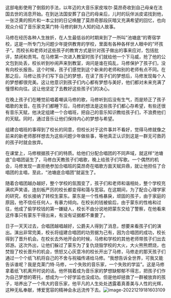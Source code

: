 这部电影使用了倒叙的手法，以年迈的大音乐家皮埃尔·莫昂奇收到自己母亲在法国去世的消息开始。在到达法国安葬了自己的母亲后，儿时的玩伴派皮诺找到他，一张泛黄的照片和一本尘封的日记唤醒了莫昂奇那段灰暗又充满希望的回忆，也向观众介绍了音乐家克莱门特·马修的鲜为人知的动人故事。

马修在经历各种人生挫折，在人生最低谷的时期来到了一所叫”池塘底“的寄宿学校，这是一所专门为问题少年提供教育的学校，里面有各种各样世人眼中的”坏孩子“。而校长和老师对这些孩子的教育方式是针对孩子做出的事来应对，包括批评，禁闭和责骂。在马修第一次进入教室时孩子们就给他一个下马威，抢了他的公文包到处丢，校长听到吵闹声来到教室，询问是谁在捣乱，马修保护了孩子们，没有向校长报告。这个时候，孩子们感觉到这个新来的老师和别的老师有点不同。在那之后，马修让孩子们写下自己的梦想，在读了孩子们的梦想后，马修发现每个人的梦想都很完美。这让他意识到孩子们内心都有梦想与美好，他们都对未来充满了憧憬和向往。这让他坚定了去教好这些孩子们的决心。

在晚上孩子们在睡觉前唱着嘲讽马修的歌，马修听到后没有生气，而是矫正了孩子唱歌的发音。在孩子们都睡下后，马修的想法是这些孩子们都心存希望，有些还很有音乐天赋，他决定组建一个合唱班，把自己的音乐知识教给孩子们，不浪费他们的天赋。同时，通过音乐让他们保持内心的梦想与希望。

组建合唱班的事得到了校长的同意，但校长对于这件事并不看好，觉得马修就像之前来的新老师那样想去为这些问题少年做些事，等他真正认识到这是一群无可救药的孩子时就会放弃。

在课堂上，马修根据孩子们的特质。给他们分配合唱团的不同声域，就这样“池塘底”合唱团诞生了，马修白天教孩子们唱歌，晚上给孩子们写歌。一个偶然的机会，马修发现一直拒绝参加合唱班的莫昂奇在唱歌方面天赋异鼎，就让他担任了合唱团的主唱，至此，“池塘底合唱团”就诞生了。

随着合唱团越办越好，整个学校的氛围变了，孩子们和老师和谐相处，整个学校充满欢声笑语，连刻板严厉的校长都变得和蔼与宽容。在这期间，为了配合心理学家的研究，校长接纳了转校生蒙东。蒙东是一个性格暴戾，顽固的孩子，由于家庭的原因，他不信任任何人，有暴力倾向。在校长的钱被偷后，由于蒙东的性格和过往，他成了偷学校钱的第一嫌疑人，校长不由分说地把蒙东交给了警察，在他看来这件事只有蒙东干得出来，有没有证据都不重要了。

日子一天天过去，合唱团越唱越好，公爵夫人得到了消息，想要来看孩子们的演出。演出非常完美，校长将组建合唱团的功劳据为己有，因为合唱团的成功，校长得到了晋升机会。在校长去外地开会的时候，马修和学校的其他老师带孩子们出去郊游。这次外出，让他们躲过了蒙东为了复仇烧毁学校的大火，大火熊熊燃烧，也焚毁了校长晋升的机会，愤怒又心灰意冷的校长开出了马修，马修走的那天孩子们通过一个个纸飞机将自己的不舍与祝福传递给马修。“我想告诉全世界，可我又能告诉谁呢？我是克莱门特·马修，一个失败的音乐家，一个失败的学监”。这是马修拿着纸飞机离开时说的话。他怀揣着成为音乐家的梦想缺郁郁不得志，把孩子们作为自己梦想的寄托，想成为一个好学监也没成功。但是他却拯救了一群被放弃的孩子，培养出了一个伟大的音乐家，他平凡的人生处处透露着真善美与人性的光辉，这种无私奉献，博爱宽容的精神会永远流传下去。![image-20221219181603109](C:\Users\DELL\AppData\Roaming\Typora\typora-user-images\image-20221219181603109.png)